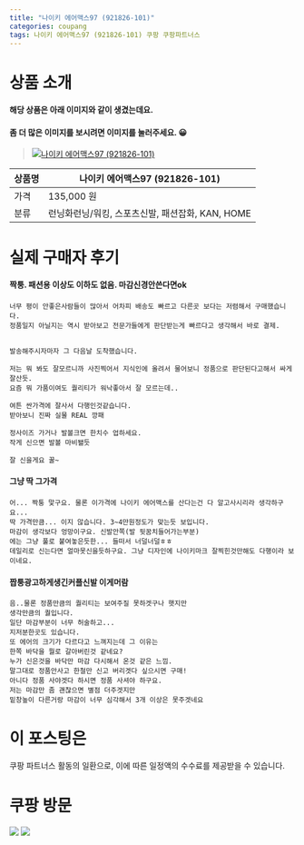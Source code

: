 ```yaml
---
title: "나이키 에어맥스97 (921826-101)"
categories: coupang
tags: 나이키 에어맥스97 (921826-101) 쿠팡 쿠팡파트너스
---
```

# 상품 소개
#### 해당 상품은 아래 이미지와 같이 생겼는데요. 
#### 좀 더 많은 이미지를 보시려면 이미지를 눌러주세요. 😀
> [![나이키 에어맥스97 (921826-101)](https://static.coupangcdn.com/image/affiliate/banner/cef9475c1214a645b17339bb26434b40@2x.jpg)](https://coupa.ng/bO4wPk)

상품명 | 나이키 에어맥스97 (921826-101)
-------|-------
가격 | 135,000 원
분류 | 런닝화런닝/워킹, 스포츠신발, 패션잡화, KAN, HOME

# 실제 구매자 후기

####    짝퉁. 패션용 이상도 이하도 없음. 마감신경안쓴다면ok
    너무 평이 안좋은사람들이 많아서 어차피 배송도 빠르고 다른곳 보다는 저렴해서 구매했습니다.
    정품일지 아닐지는 역시 받아보고 전문가들에게 판단받는게 빠르다고 생각해서 바로 결제.
    
    
    발송해주시자마자 그 다음날 도착했습니다.
    
    저는 뭐 봐도 잘모르니까 사진찍어서 지식인에 올려서 물어보니 정품으로 판단된다고해서 싸게 잘산듯.
    요즘 뭐 가품이여도 퀄리티가 워낙좋아서 잘 모르는데.. 
    
    여튼 싼가격에 잘사서 다행인것같습니다.
    받아보니 진짜 실물 REAL 깡패
    
    정사이즈 가거나 발볼크면 한치수 업하세요. 
    작게 신으면 발볼 마비됄듯
    
    잘 신을게요 꿀~

####    그냥 딱 그가격
    어... 짝퉁 맟구요. 물론 이가격에 나이키 에어맥스를 산다는건 다 알고사시리라 생각하구요...
    딱 가격만큼... 이지 않습니다. 3~4만원정도가 맞는듯 보입니다.
    마감이 생각보다 엉망이구요. 신발안쪽(발 뒷꿈치들어가는부분)
    에는 그냥 풀로 붙여놓은듯한... 들떠서 너덜너덜ㅎㅎ
    데일리로 신는다면 얼마못신을듯하구요. 그냥 디자인에 나이키마크 잘찍힌것만해도 다행이라 보이네요.

####    짭퉁광고하게생긴커플신발 이게머람
    음..물론 정품만큼의 퀄리티는 보여주질 못하겟구나 햇지만
    생각만큼의 퀄입니다.
    일단 마감부분이 너무 허술하고...
    지저분한곳도 있습니다.
    또 에어의 크기가 다르다고 느껴지는데 그 이유는
    한쪽 바닥을 뭘로 갈아버린것 같네요?
    누가 신은것을 바닥만 마감 다시해서 온것 같은 느낌.
    말그대로 정품안사고 한철만 신고 버리겟다 싶으시면 구매!
    아니다 정품 사야겟다 하시면 정품 사셔야 하구요.
    저는 마감만 좀 괜찮으면 별점 더주겟지만
    밑창높이 다른거랑 마감이 너무 심각해서 3개 이상은 못주겟네요

# 이 포스팅은
쿠팡 파트너스 활동의 일환으로, 이에 따른 일정액의 수수료를 제공받을 수 있습니다.

# 쿠팡 방문
[![](https://ads-partners.coupang.com/banners/404218?subId=&traceId=V0-301-bae0f72e5e59e45f-I404218&w=728&h=90)](https://coupa.ng/bOXH5d)
[![](https://ads-partners.coupang.com/banners/404240?subId=&traceId=V0-301-371ae01f4226dec2-I404240&w=728&h=90)](https://coupa.ng/bOXIeg)


